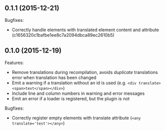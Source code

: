 ## 0.1.1 (2015-12-21)

Bugfixes: 
- Correctly handle elements with translated element content and attribute (c1656320c1bafbe1ee8c7a2094dbca89ec2610b5)

## 0.1.0 (2015-12-19)

Features:
- Remove translations during recompilation, avoids *duplicate* translations error when translation has been changed
- Emit a warning if a translation without an id is used (e.g. `<div translate><span>text</span></div>`)
- Include line and column numbers in warning and error messages
- Emit an error if a loader is registered, but the plugin is not

Bugfixes:
  - Correctly register empty elements with translate attribute (`<any translate='test'></any>`)